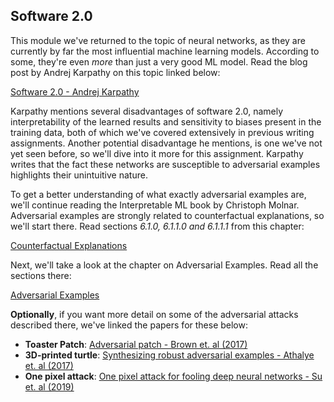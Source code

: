## Software 2.0

This module we've returned to the topic of neural networks, as they are
currently by far the most influential machine learning models. According to
some, they're even *more* than just a very good ML model. Read the blog post by
Andrej Karpathy on this topic linked below:

[Software 2.0 - Andrej Karpathy](https://karpathy.medium.com/software-2-0-a64152b37c35)

Karpathy mentions several disadvantages of software 2.0, namely
interpretability of the learned results and sensitivity to biases present in
the training data, both of which we've covered extensively in previous writing
assignments. Another potential disadvantage he mentions, is one we've not yet
seen before, so we'll dive into it more for this assignment. Karpathy writes
that the fact these networks are susceptible to adversarial examples highlights
their unintuitive nature.

To get a better understanding of what exactly adversarial examples are, we'll
continue reading the Interpretable ML book by Christoph Molnar. Adversarial
examples are strongly related to counterfactual explanations, so we'll start
there.  Read sections *6.1.0, 6.1.1.0 and 6.1.1.1* from this chapter:

[Counterfactual Explanations](https://christophm.github.io/interpretable-ml-book/counterfactual.html)

Next, we'll take a look at the chapter on Adversarial Examples. Read all the
sections there:

[Adversarial Examples](https://christophm.github.io/interpretable-ml-book/adversarial.html)

**Optionally**, if you want more detail on some of the adversarial attacks
described there, we've linked the papers for these below:

* **Toaster Patch**: [Adversarial patch - Brown et. al (2017)](https://arxiv.org/abs/1712.09665)
* **3D-printed turtle**: [Synthesizing robust adversarial examples - Athalye et. al (2017)](http://proceedings.mlr.press/v80/athalye18b.html)
* **One pixel attack**: [One pixel attack for fooling deep neural networks - Su et. al (2019)](https://arxiv.org/abs/1710.08864)


